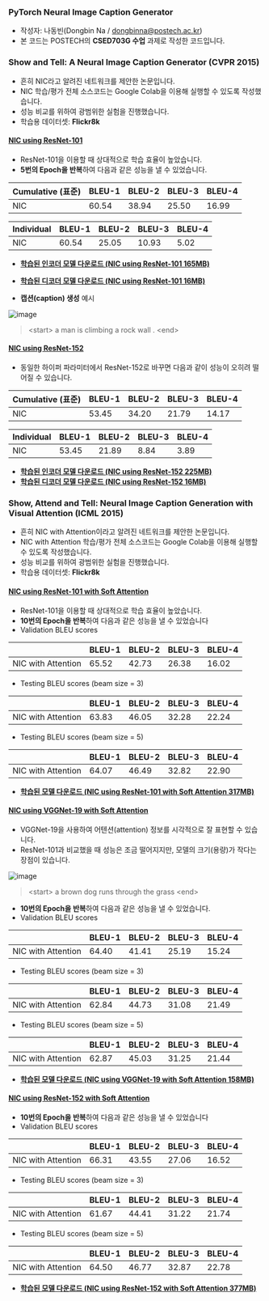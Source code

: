 ### PyTorch Neural Image Caption Generator

* 작성자: 나동빈(Dongbin Na / dongbinna@postech.ac.kr)
* 본 코드는 POSTECH의 **CSED703G 수업** 과제로 작성한 코드입니다.

### Show and Tell: A Neural Image Caption Generator (CVPR 2015)

* 흔히 NIC라고 알려진 네트워크를 제안한 논문입니다.
* NIC 학습/평가 전체 소스코드는 Google Colab을 이용해 실행할 수 있도록 작성했습니다.
* 성능 비교를 위하여 광범위한 실험을 진행했습니다.
* 학습용 데이터셋: <b>Flickr8k</b>

#### [NIC using ResNet-101](Neural_Image_Captioning_(NIC)_using_ResNet_101.ipynb)

* ResNet-101을 이용할 때 상대적으로 학습 효율이 높았습니다.
* <b>5번의 Epoch을 반복</b>하여 다음과 같은 성능을 낼 수 있었습니다.

|Cumulative (표준)|BLEU-1|BLEU-2|BLEU-3|BLEU-4|
|---|---|---|---|---|
|NIC|60.54|38.94|25.50|16.99|

|Individual|BLEU-1|BLEU-2|BLEU-3|BLEU-4|
|---|---|---|---|---|
|NIC|60.54|25.05|10.93|5.02|

* **[학습된 인코더 모델 다운로드 (NIC using ResNet-101 165MB)](https://postechackr-my.sharepoint.com/:u:/g/personal/dongbinna_postech_ac_kr/ERnDZFI8KD9OrX8rZGB4zucBLL1C2OQl5zdEIj9M23VH8A)**
* **[학습된 디코더 모델 다운로드 (NIC using ResNet-101 16MB)](https://postechackr-my.sharepoint.com/:u:/g/personal/dongbinna_postech_ac_kr/EfpMfIRuTy1NndX8U7C70XMBmu6wd3JofEo5T-uyIP8YOA)**

* <b>캡션(caption) 생성</b> 예시

![image](https://user-images.githubusercontent.com/16822641/100955005-1116cb00-3559-11eb-9662-7ab78c84b5d2.png)

> &lt;start&gt; a man is climbing a rock wall . &lt;end&gt;

#### [NIC using ResNet-152](Neural_Image_Captioning_(NIC)_using_ResNet_152.ipynb)

* 동일한 하이퍼 파라미터에서 ResNet-152로 바꾸면 다음과 같이 성능이 오히려 떨어질 수 있습니다.

|Cumulative (표준)|BLEU-1|BLEU-2|BLEU-3|BLEU-4|
|---|---|---|---|---|
|NIC|53.45|34.20|21.79|14.17|

|Individual|BLEU-1|BLEU-2|BLEU-3|BLEU-4|
|---|---|---|---|---|
|NIC|53.45|21.89|8.84|3.89|

* **[학습된 인코더 모델 다운로드 (NIC using ResNet-152 225MB)](https://postechackr-my.sharepoint.com/:u:/g/personal/dongbinna_postech_ac_kr/EYnv1WJvdBFHlavWFfP9t4IBO_etYTh6bRpu1LmKgz1g-A)**
* **[학습된 디코더 모델 다운로드 (NIC using ResNet-152 16MB)](https://postechackr-my.sharepoint.com/:u:/g/personal/dongbinna_postech_ac_kr/EfNwJM0ZzUZMpYyS8MQUDkABwfxQQg5kILMlrzBJoGcpIA)**

### Show, Attend and Tell: Neural Image Caption Generation with Visual Attention (ICML 2015)

* 흔히 NIC with Attention이라고 알려진 네트워크를 제안한 논문입니다.
* NIC with Attention 학습/평가 전체 소스코드는 Google Colab을 이용해 실행할 수 있도록 작성했습니다.
* 성능 비교를 위하여 광범위한 실험을 진행했습니다.
* 학습용 데이터셋: <b>Flickr8k</b>

#### [NIC using ResNet-101 with Soft Attention](Neural_Image_Captioning_(NIC)_using_ResNet_101_with_Soft_Attention.ipynb)

* ResNet-101을 이용할 때 상대적으로 학습 효율이 높았습니다.
* <b>10번의 Epoch을 반복</b>하여 다음과 같은 성능을 낼 수 있었습니다
* Validation BLEU scores

||BLEU-1|BLEU-2|BLEU-3|BLEU-4|
|---|---|---|---|---|
|NIC with Attention|65.52|42.73|26.38|16.02|

* Testing BLEU scores (beam size = 3)

||BLEU-1|BLEU-2|BLEU-3|BLEU-4|
|---|---|---|---|---|
|NIC with Attention|63.83|46.05|32.28|22.24|

* Testing BLEU scores (beam size = 5)

||BLEU-1|BLEU-2|BLEU-3|BLEU-4|
|---|---|---|---|---|
|NIC with Attention|64.07|46.49|32.82|22.90|

* **[학습된 모델 다운로드 (NIC using ResNet-101 with Soft Attention 317MB)](https://postechackr-my.sharepoint.com/:u:/g/personal/dongbinna_postech_ac_kr/EX5AfxJbBstNmFWEvjBepqwB9wt5nwxYwwhJzwKIPyRSrQ)**

#### [NIC using VGGNet-19 with Soft Attention](Neural_Image_Captioning_(NIC)_using_VGGNet_19_with_Soft_Attention.ipynb)

* VGGNet-19을 사용하여 어텐션(attention) 정보를 시각적으로 잘 표현할 수 있습니다.
* ResNet-101과 비교했을 때 성능은 조금 떨어지지만, 모델의 크기(용량)가 작다는 장점이 있습니다.

![image](https://user-images.githubusercontent.com/16822641/100955415-d82b2600-3559-11eb-95c5-35c1e687029e.png)

> &lt;start&gt; a brown dog runs through the grass &lt;end&gt;

* <b>10번의 Epoch을 반복</b>하여 다음과 같은 성능을 낼 수 있었습니다.
* Validation BLEU scores

||BLEU-1|BLEU-2|BLEU-3|BLEU-4|
|---|---|---|---|---|
|NIC with Attention|64.40|41.41|25.19|15.24|

* Testing BLEU scores (beam size = 3)

||BLEU-1|BLEU-2|BLEU-3|BLEU-4|
|---|---|---|---|---|
|NIC with Attention|62.84|44.73|31.08|21.49|

* Testing BLEU scores (beam size = 5)

||BLEU-1|BLEU-2|BLEU-3|BLEU-4|
|---|---|---|---|---|
|NIC with Attention|62.87|45.03|31.25|21.44|

* **[학습된 모델 다운로드 (NIC using VGGNet-19 with Soft Attention 158MB)](https://postechackr-my.sharepoint.com/:u:/g/personal/dongbinna_postech_ac_kr/EaS9knMWuv5Nr6-eeWwoTG8BvZNuR5YtJiJ8vRhe4vFvsw)**

#### [NIC using ResNet-152 with Soft Attention](Neural_Image_Captioning_(NIC)_using_ResNet_152_with_Soft_Attention.ipynb)

* <b>10번의 Epoch을 반복</b>하여 다음과 같은 성능을 낼 수 있었습니다
* Validation BLEU scores

||BLEU-1|BLEU-2|BLEU-3|BLEU-4|
|---|---|---|---|---|
|NIC with Attention|66.31|43.55|27.06|16.52|

* Testing BLEU scores (beam size = 3)

||BLEU-1|BLEU-2|BLEU-3|BLEU-4|
|---|---|---|---|---|
|NIC with Attention|61.67|44.41|31.22|21.74|

* Testing BLEU scores (beam size = 5)

||BLEU-1|BLEU-2|BLEU-3|BLEU-4|
|---|---|---|---|---|
|NIC with Attention|64.50|46.77|32.87|22.78|

* **[학습된 모델 다운로드 (NIC using ResNet-152 with Soft Attention 377MB)](https://postechackr-my.sharepoint.com/:u:/g/personal/dongbinna_postech_ac_kr/EeAOMYU6OOVJlk9HzJLZIFoByEHCMBb04EHfteVefROMGA?e=rUHLhM)**
